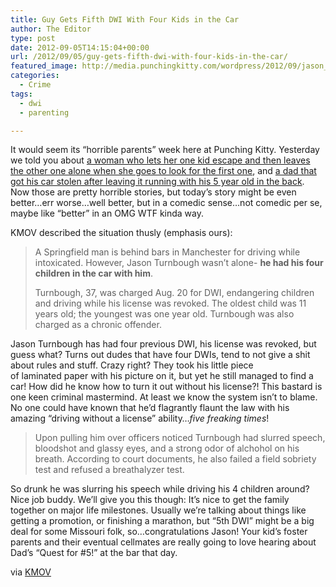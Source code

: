 ```yaml
---
title: Guy Gets Fifth DWI With Four Kids in the Car
author: The Editor
type: post
date: 2012-09-05T14:15:04+00:00
url: /2012/09/05/guy-gets-fifth-dwi-with-four-kids-in-the-car/
featured_image: http://media.punchingkitty.com/wordpress/2012/09/jason_turnbough.jpeg
categories:
  - Crime
tags:
  - dwi
  - parenting

---
```

It would seem its &#8220;horrible parents&#8221; week here at Punching Kitty. Yesterday we told you about <a href="http://punchingkitty.com/2012/09/04/mother-of-the-year-krystal-rushing-of-rosewood-heights-il/" target="_blank">a woman who lets her one kid escape and then leaves the other one alone when she goes to look for the first one</a>, and <a href="http://punchingkitty.com/2012/09/04/the-best-way-to-keep-your-car-from-being-stolen-is-to-leave-your-child-in-there/" target="_blank">a dad that got his car stolen after leaving it running with his 5 year old in the back</a>. Now those are pretty horrible stories, but today&#8217;s story might be even better&#8230;err worse&#8230;well better, but in a comedic sense&#8230;not comedic per se, maybe like &#8220;better&#8221; in an OMG WTF kinda way.

KMOV described the situation thusly (emphasis ours):

> A Springfield man is behind bars in Manchester for driving while intoxicated. However, Jason Turnbough wasn’t alone- **he had his four children in the car with him**.
> 
> Turnbough, 37, was charged Aug. 20 for DWI, endangering children and driving while his license was revoked. The oldest child was 11 years old; the youngest was one year old. Turnbough was also charged as a chronic offender.

Jason Turnbough has had four previous DWI, his license was revoked, but guess what? Turns out dudes that have four DWIs, tend to not give a shit about rules and stuff. Crazy right? They took his little piece of laminated paper with his picture on it, but yet he still managed to find a car! How did he know how to turn it out without his license?! This bastard is one keen criminal mastermind. At least we know the system isn&#8217;t to blame. No one could have known that he&#8217;d flagrantly flaunt the law with his amazing &#8220;driving without a license&#8221; ability&#8230;_five freaking times_!

> Upon pulling him over officers noticed Turnbough had slurred speech, bloodshot and glassy eyes, and a strong odor of alchohol on his breath. According to court documents, he also failed a field sobriety test and refused a breathalyzer test.

So drunk he was slurring his speech while driving his 4 children around? Nice job buddy. We&#8217;ll give you this though: It&#8217;s nice to get the family together on major life milestones. Usually we&#8217;re talking about things like getting a promotion, or finishing a marathon, but &#8220;5th DWI&#8221; might be a big deal for some Missouri folk, so&#8230;congratulations Jason! Your kid&#8217;s foster parents and their eventual cellmates are really going to love hearing about Dad&#8217;s &#8220;Quest for #5!&#8221; at the bar that day.

via <a href="http://www.kmov.com/news/local/Man-gets-fifth-DWI-charge-with-children-in-car-168515946.html" target="_blank">KMOV</a>